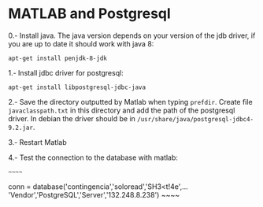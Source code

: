 MATLAB and Postgresql
========================

0.- Install java. The java version depends on your version of the jdb driver, if you are up to date it should work with java 8:

  `apt-get install penjdk-8-jdk`

1.- Install jdbc driver for postgresql:

  `apt-get install libpostgresql-jdbc-java`


2.- Save the directory outputted by Matlab when typing `prefdir`. Create file `javaclasspath.txt` in this
directory and add the path of the postgresql driver. In debian the driver should be in `/usr/share/java/postgresql-jdbc4-9.2.jar`.

3.- Restart Matlab

4.- Test the connection to the database with matlab:

    ~~~~
   conn = database('contingencia','soloread','SH3<t!4e',...
                  'Vendor','PostgreSQL','Server','132.248.8.238')
    ~~~~
